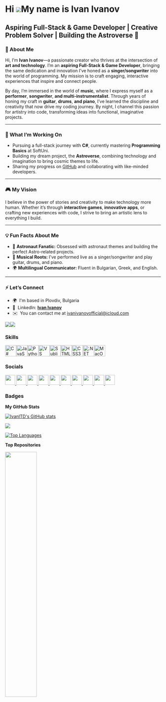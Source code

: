 Hi ![](https://user-images.githubusercontent.com/18350557/176309783-0785949b-9127-417c-8b55-ab5a4333674e.gif)My name is Ivan Ivanov
===================================================================================================================================

Aspiring Full-Stack & Game Developer | Creative Problem Solver | Building the Astroverse 🚀
-------------------------------------------------------------------------------------------

<h3>🌌 About Me</h3>
<p>Hi, I’m <b>Ivan Ivanov</b>—a passionate creator who thrives at the intersection of <b>art and technology</b>. I’m an <b>aspiring Full-Stack & Game Developer</b>, bringing the same dedication and innovation I’ve honed as a <b>singer/songwriter</b> into the world of programming. My mission is to craft engaging, interactive experiences that inspire and connect people.</p>
<p>By day, I’m immersed in the world of <b>music</b>, where I express myself as a <b>performer</b>, <b>songwriter</b>, <b>and multi-instrumentalist</b>. Through years of honing my craft in <b>guitar</b>, <b>drums</b>, <b>and piano</b>, I’ve learned the discipline and creativity that now drive my coding journey. By night, I channel this passion for artistry into code, transforming ideas into functional, imaginative projects.</p>
<hr>
<h3>🚀 What I’m Working On</h3>
<ul>
  <li>Pursuing a full-stack journey with <b>C#</b>, currently mastering <b>Programming Basics</b> at SoftUni.</li>
  <li>Building my dream project, the <b>Astroverse</b>, combining technology and imagination to bring cosmic themes to life.</li>
  <li>Sharing my progress on <a href="https://github.com/IvanITD" class="button">GitHub</a> and collaborating with like-minded developers.</li>
</ul>
<hr>
<h3>🎮 My Vision</h3>
<p>I believe in the power of stories and creativity to make technology more human. Whether it’s through <b>interactive games</b>, <b>innovative apps</b>, or crafting new experiences with code, I strive to bring an artistic lens to everything I build.</p>
<hr>
<h3>💡 Fun Facts About Me</h3>
<ul>
  <li>🌌 <b>Astronaut Fanatic:</b> Obsessed with astronaut themes and building the perfect Astro-related projects.</li>
  <li>🎵 <b>Musical Roots:</b> I’ve performed live as a singer/songwriter and play guitar, drums, and piano.</li>
  <li>🌍 <b>Multilingual Communicator:</b> Fluent in Bulgarian, Greek, and English.</li>
</ul>
<hr>
<h3>⚡ Let’s Connect</h3>
<ul>
	<li>🌍  I'm based in Plovdiv, Bulgaria</li>
	<li>🎯  LinkedIn: <a href="www.linkedin.com/in/ivanivanovofficial" class="button"><b>Ivan Ivanov</b></a></li>
	<li>✉️  You can contact me at <a href="mailto:ivanivanovofficial@icloud.com" class="button">ivanivanovofficial@icloud.com</a></li>
</ul>
 
<a href="https://www.github.com/IvanITD" target="_blank" rel="noreferrer"><img
src="https://img.shields.io/github/followers/IvanITD?logo=github&style=for-the-badge&color=f97316&labelColor=1e3a8a" /></a><a href="https://www.x.com/IvanITD78608" target="_blank" rel="noreferrer"><img
src="https://img.shields.io/twitter/follow/IvanITD78608?logo=twitter&style=for-the-badge&color=f97316&labelColor=1e3a8a"
/></a>

### Skills


<p align="left">
<a href="https://docs.microsoft.com/en-us/dotnet/csharp/" target="_blank" rel="noreferrer"><img src="https://raw.githubusercontent.com/danielcranney/readme-generator/main/public/icons/skills/csharp-colored.svg" width="36" height="36" alt="C#" /></a><a href="https://developer.mozilla.org/en-US/docs/Web/JavaScript" target="_blank" rel="noreferrer"><img src="https://raw.githubusercontent.com/danielcranney/readme-generator/main/public/icons/skills/javascript-colored.svg" width="36" height="36" alt="JavaScript" /></a><a href="https://www.python.org/" target="_blank" rel="noreferrer"><img src="https://raw.githubusercontent.com/danielcranney/readme-generator/main/public/icons/skills/python-colored.svg" width="36" height="36" alt="Python" /></a><a href="https://code.visualstudio.com/" target="_blank" rel="noreferrer"><img src="https://raw.githubusercontent.com/danielcranney/readme-generator/main/public/icons/skills/visualstudiocode.svg" width="36" height="36" alt="VS Code" /></a><a href="https://www.sublimetext.com/index2" target="_blank" rel="noreferrer"><img src="https://raw.githubusercontent.com/danielcranney/readme-generator/main/public/icons/skills/sublimetext.svg" width="36" height="36" alt="Sublime Text" /></a><a href="https://developer.mozilla.org/en-US/docs/Glossary/HTML5" target="_blank" rel="noreferrer"><img src="https://raw.githubusercontent.com/danielcranney/readme-generator/main/public/icons/skills/html5-colored.svg" width="36" height="36" alt="HTML5" /></a><a href="https://www.w3.org/TR/CSS/#css" target="_blank" rel="noreferrer"><img src="https://raw.githubusercontent.com/danielcranney/readme-generator/main/public/icons/skills/css3-colored.svg" width="36" height="36" alt="CSS3" /></a><a href="https://dotnet.microsoft.com/en-us/" target="_blank" rel="noreferrer"><img src="https://raw.githubusercontent.com/danielcranney/readme-generator/main/public/icons/skills/dot-net-colored.svg" width="36" height="36" alt=".NET" /></a><a href="https://apple.com" target="_blank" rel="noreferrer"><img src="https://raw.githubusercontent.com/danielcranney/readme-generator/main/public/icons/skills/macos-colored.svg" width="36" height="36" alt="MacOS" /></a>
</p>


### Socials

<p align="left"> <a href="https://www.dev.to/ivanitd" target="_blank" rel="noreferrer"> <picture> <source media="(prefers-color-scheme: dark)" srcset="https://raw.githubusercontent.com/danielcranney/readme-generator/main/public/icons/socials/devdotto-dark.svg" /> <source media="(prefers-color-scheme: light)" srcset="https://raw.githubusercontent.com/danielcranney/readme-generator/main/public/icons/socials/devdotto.svg" /> <img src="https://raw.githubusercontent.com/danielcranney/readme-generator/main/public/icons/socials/devdotto.svg" width="32" height="32" /> </picture> </a> <a href="https://discord.com/users/ivanivanov" target="_blank" rel="noreferrer"> <picture> <source media="(prefers-color-scheme: dark)" srcset="https://raw.githubusercontent.com/danielcranney/readme-generator/main/public/icons/socials/discord-dark.svg" /> <source media="(prefers-color-scheme: light)" srcset="https://raw.githubusercontent.com/danielcranney/readme-generator/main/public/icons/socials/discord.svg" /> <img src="https://raw.githubusercontent.com/danielcranney/readme-generator/main/public/icons/socials/discord.svg" width="32" height="32" /> </picture> </a> <a href="https://www.facebook.com/ivan78608" target="_blank" rel="noreferrer"> <picture> <source media="(prefers-color-scheme: dark)" srcset="https://raw.githubusercontent.com/danielcranney/readme-generator/main/public/icons/socials/facebook-dark.svg" /> <source media="(prefers-color-scheme: light)" srcset="https://raw.githubusercontent.com/danielcranney/readme-generator/main/public/icons/socials/facebook.svg" /> <img src="https://raw.githubusercontent.com/danielcranney/readme-generator/main/public/icons/socials/facebook.svg" width="32" height="32" /> </picture> </a> <a href="https://www.github.com/IvanITD" target="_blank" rel="noreferrer"> <picture> <source media="(prefers-color-scheme: dark)" srcset="https://raw.githubusercontent.com/danielcranney/readme-generator/main/public/icons/socials/github-dark.svg" /> <source media="(prefers-color-scheme: light)" srcset="https://raw.githubusercontent.com/danielcranney/readme-generator/main/public/icons/socials/github.svg" /> <img src="https://raw.githubusercontent.com/danielcranney/readme-generator/main/public/icons/socials/github.svg" width="32" height="32" /> </picture> </a> <a href="http://www.instagram.com/ivan_itd" target="_blank" rel="noreferrer"> <picture> <source media="(prefers-color-scheme: dark)" srcset="https://raw.githubusercontent.com/danielcranney/readme-generator/main/public/icons/socials/instagram-dark.svg" /> <source media="(prefers-color-scheme: light)" srcset="https://raw.githubusercontent.com/danielcranney/readme-generator/main/public/icons/socials/instagram.svg" /> <img src="https://raw.githubusercontent.com/danielcranney/readme-generator/main/public/icons/socials/instagram.svg" width="32" height="32" /> </picture> </a> <a href="https://www.linkedin.com/in/ivanivanovofficial" target="_blank" rel="noreferrer"> <picture> <source media="(prefers-color-scheme: dark)" srcset="https://raw.githubusercontent.com/danielcranney/readme-generator/main/public/icons/socials/linkedin-dark.svg" /> <source media="(prefers-color-scheme: light)" srcset="https://raw.githubusercontent.com/danielcranney/readme-generator/main/public/icons/socials/linkedin.svg" /> <img src="https://raw.githubusercontent.com/danielcranney/readme-generator/main/public/icons/socials/linkedin.svg" width="32" height="32" /> </picture> </a> <a href="https://www.stackoverflow.com/users/17320275/ivan-ivanov" target="_blank" rel="noreferrer"> <picture> <source media="(prefers-color-scheme: dark)" srcset="https://raw.githubusercontent.com/danielcranney/readme-generator/main/public/icons/socials/stackoverflow-dark.svg" /> <source media="(prefers-color-scheme: light)" srcset="https://raw.githubusercontent.com/danielcranney/readme-generator/main/public/icons/socials/stackoverflow.svg" /> <img src="https://raw.githubusercontent.com/danielcranney/readme-generator/main/public/icons/socials/stackoverflow.svg" width="32" height="32" /> </picture> </a> <a href="https://www.x.com/IvanITD78608" target="_blank" rel="noreferrer"> <picture> <source media="(prefers-color-scheme: dark)" srcset="https://raw.githubusercontent.com/danielcranney/readme-generator/main/public/icons/socials/twitter-dark.svg" /> <source media="(prefers-color-scheme: light)" srcset="https://raw.githubusercontent.com/danielcranney/readme-generator/main/public/icons/socials/twitter.svg" /> <img src="https://raw.githubusercontent.com/danielcranney/readme-generator/main/public/icons/socials/twitter.svg" width="32" height="32" /> </picture> </a> <a href="https://www.youtube.com/@IvanIvanov-Official" target="_blank" rel="noreferrer"> <picture> <source media="(prefers-color-scheme: dark)" srcset="https://raw.githubusercontent.com/danielcranney/readme-generator/main/public/icons/socials/youtube-dark.svg" /> <source media="(prefers-color-scheme: light)" srcset="https://raw.githubusercontent.com/danielcranney/readme-generator/main/public/icons/socials/youtube.svg" /> <img src="https://raw.githubusercontent.com/danielcranney/readme-generator/main/public/icons/socials/youtube.svg" width="32" height="32" /> </picture> </a> <a href="https://www.threads.net/@ivan_itd" target="_blank" rel="noreferrer"> <picture> <source media="(prefers-color-scheme: dark)" srcset="https://raw.githubusercontent.com/danielcranney/readme-generator/main/public/icons/socials/threads-dark.svg" /> <source media="(prefers-color-scheme: light)" srcset="https://raw.githubusercontent.com/danielcranney/readme-generator/main/public/icons/socials/threads.svg" /> <img src="https://raw.githubusercontent.com/danielcranney/readme-generator/main/public/icons/socials/threads.svg" width="32" height="32" /> </picture> </a></p>

### Badges

<b>My GitHub Stats</b>

<a href="http://www.github.com/IvanITD"><img src="https://github-readme-stats.vercel.app/api?username=IvanITD&show_icons=true&hide=&count_private=true&title_color=14b8a6&text_color=ffffff&icon_color=f97316&bg_color=1e3a8a&hide_border=true&show_icons=true" alt="IvanITD's GitHub stats" /></a>

<a href="http://www.github.com/IvanITD"><img src="https://github-readme-streak-stats.herokuapp.com/?user=IvanITD&stroke=ffffff&background=1e3a8a&ring=14b8a6&fire=14b8a6&currStreakNum=ffffff&currStreakLabel=14b8a6&sideNums=ffffff&sideLabels=ffffff&dates=ffffff&hide_border=true" /></a>

<a href="https://github.com/IvanITD" align="left"><img src="https://github-readme-stats.vercel.app/api/top-langs/?username=IvanITD&langs_count=10&title_color=14b8a6&text_color=ffffff&icon_color=f97316&bg_color=1e3a8a&hide_border=true&locale=en&custom_title=Top%20%Languages" alt="Top Languages" /></a>

<b>Top Repositories</b>

<div width="100%" align="center"><a href="https://github.com/IvanITD/SoftUni-2025" align="left"><img align="left" width="45%" src="https://github-readme-stats.vercel.app/api/pin/?username=IvanITD&repo=SoftUni-2025&title_color=14b8a6&text_color=ffffff&icon_color=f97316&bg_color=1e3a8a&hide_border=true&locale=en" /></a></div><br /><br /><br /><br /><br /><br /><br />
